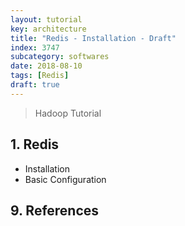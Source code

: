 ```yaml
---
layout: tutorial
key: architecture
title: "Redis - Installation - Draft"
index: 3747
subcategory: softwares
date: 2018-08-10
tags: [Redis]
draft: true
---
```


> Hadoop Tutorial

## 1. Redis
* Installation
* Basic Configuration


## 9. References
